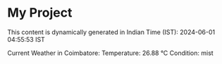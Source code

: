 # My Project

This content is dynamically generated in Indian Time (IST): 2024-06-01 04:55:53 IST


Current Weather in Coimbatore:
Temperature: 26.88 °C
Condition: mist
